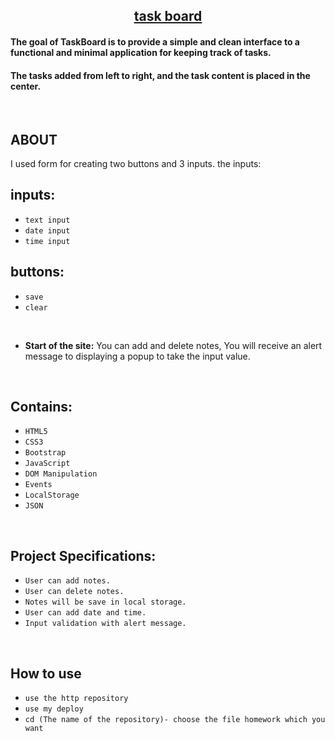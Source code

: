 
<h2 align="center"><u>task board</u></h2>

<h4>The goal of TaskBoard is to provide a simple and clean interface to a functional and minimal application for keeping track of tasks.</h4>
<h4>The tasks added from left to right, and the task content is placed in the center.</h4>


<p align="center">
<br>
</p>

## ABOUT
I used form for creating two buttons and 3 inputs.
the inputs:


## inputs:
 - `text input`
 - `date input`
 - `time input`


## buttons:
- `save`
- `clear`

<br>

* **Start of the site:** You can add and delete notes, You will receive an alert message to displaying a popup to take the input value.


<br>

## Contains:
 - `HTML5`
 - `CSS3`
 - `Bootstrap`
 - `JavaScript`
 - `DOM Manipulation`
 - `Events`
 - `LocalStorage`
 - `JSON`

 <br>
 
## Project Specifications:
- `User can add notes.`
- `User can delete notes.`
- `Notes will be save in local storage.`
- `User can add date and time.`
- `Input validation with alert message.`

<br>

## How to use
 - `use the http repository`
 - `use my deploy`
 - `cd (The name of the repository)- choose the file homework which you want`


